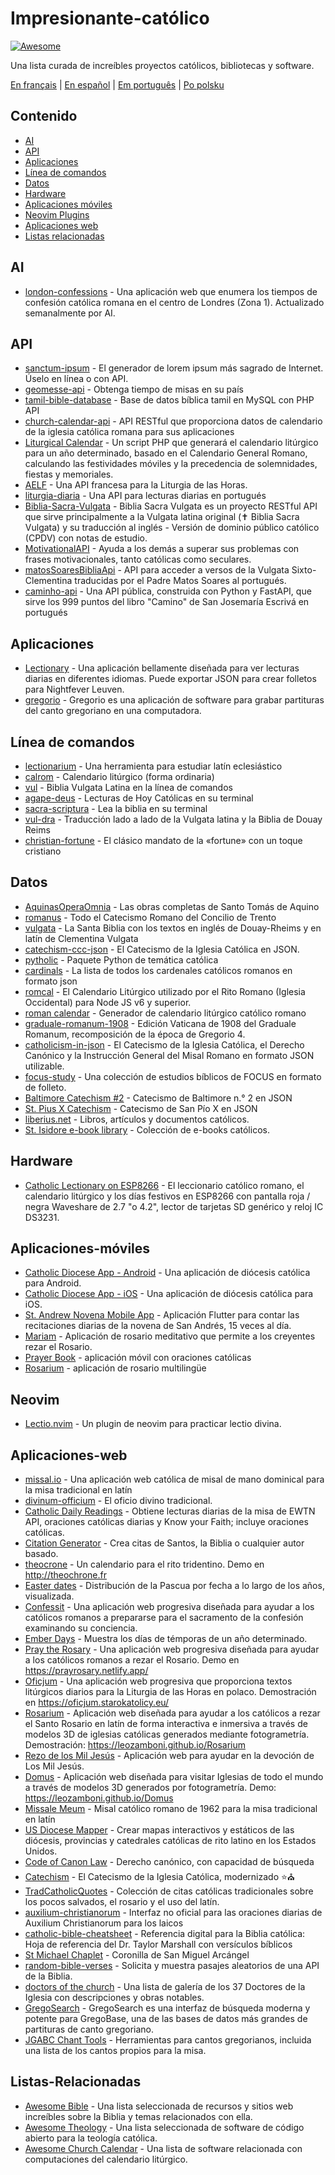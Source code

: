 # Impresionante-católico

[![Awesome](https://cdn.rawgit.com/sindresorhus/awesome/d7305f38d29fed78fa85652e3a63e154dd8e8829/media/badge.svg)](https://github.com/sindresorhus/awesome)

Una lista curada de increíbles proyectos católicos, bibliotecas y software.

[En français](https://github.com/servusdei2018/awesome-catholic/blob/master/README.fr.md) | [En español](https://github.com/servusdei2018/awesome-catholic/blob/master/README.es.md) | [Em português](https://github.com/servusdei2018/awesome-catholic/blob/master/README.pt-br.md) | [Po polsku](https://github.com/servusdei2018/awesome-catholic/blob/master/README.pl-pl.md)

## Contenido

- [AI](#ai)
- [API](#api)
- [Aplicaciones](#aplicaciones)
- [Línea de comandos](#línea-de-comandos)
- [Datos](#datos)
- [Hardware](#hardware)
- [Aplicaciones móviles](#aplicaciones-móviles)
- [Neovim Plugins](#Neovim)
- [Aplicaciones web](#aplicaciones-web)
- [Listas relacionadas](#listas-relacionadas)

## AI

- [london-confessions](https://github.com/sf17490/london-confessions) - Una aplicación web que enumera los tiempos de confesión católica romana en el centro de Londres (Zona 1). Actualizado semanalmente por AI.

## API

- [sanctum-ipsum](https://github.com/graysonhicks/sanctum-ipsum) - El generador de lorem ipsum más sagrado de Internet. Úselo en línea o con API.
- [geomesse-api](https://github.com/carpedeum-fr/geomesse-api) - Obtenga tiempo de misas en su país
- [tamil-bible-database](https://github.com/jayarathina/Tamil-Bible-Database) - Base de datos bíblica tamil en MySQL con PHP API
- [church-calendar-api](https://github.com/igneus/church-calendar-api) - API RESTful que proporciona datos de calendario de la iglesia católica romana para sus aplicaciones
- [Liturgical Calendar](https://github.com/Liturgical-Calendar/LiturgicalCalendarAPI) - Un script PHP que generará el calendario litúrgico para un año determinado, basado en el Calendario General Romano, calculando las festividades móviles y la precedencia de solemnidades, fiestas y memoriales.
- [AELF](https://api.aelf.org/) - Una API francesa para la Liturgia de las Horas.
- [liturgia-diaria](https://github.com/Dancrf/liturgia-diaria) - Una API para lecturas diarias en portugués
- [Biblia-Sacra-Vulgata](https://github.com/aseemsavio/Biblia-Sacra-Vulgata) - Biblia Sacra Vulgata es un proyecto RESTful API que sirve principalmente a la Vulgata latina original (✝️ Biblia Sacra Vulgata) y su traducción al inglés - Versión de dominio público católico (CPDV) con notas de estudio.
- [MotivationalAPI](https://github.com/GomezMig03/MotivationalAPI) - Ayuda a los demás a superar sus problemas con frases motivacionales, tanto católicas como seculares.
- [matosSoaresBibliaApi](https://github.com/edsonbittencourt/matosSoaresBibliaApi) - API para acceder a versos de la Vulgata Sixto-Clementina traducidas por el Padre Matos Soares al portugués.
- [caminho-api](https://github.com/ElderFausto/caminho-api) - Una API pública, construida con Python y FastAPI, que sirve los 999 puntos del libro "Camino" de San Josemaría Escrivá en portugués

## Aplicaciones

- [Lectionary](https://github.com/Dev1an/Lectionary) - Una aplicación bellamente diseñada para ver lecturas diarias en diferentes idiomas. Puede exportar JSON para crear folletos para Nightfever Leuven.
- [gregorio](https://github.com/gregorio-project/gregorio) - Gregorio es una aplicación de software para grabar partituras del canto gregoriano en una computadora.

## Línea de comandos

- [lectionarium](https://github.com/davidrmcharles/lectionarium) - Una herramienta para estudiar latín eclesiástico
- [calrom](https://github.com/calendarium-romanum/calrom) - Calendario litúrgico (forma ordinaria)
- [vul](https://github.com/LukeSmithxyz/vul) - Biblia Vulgata Latina en la línea de comandos
- [agape-deus](https://github.com/ngorden/agape-deus) - Lecturas de Hoy Católicas en su terminal
- [sacra-scriptura](https://github.com/ngorden/sacra-scriptura) - Lea la biblia en su terminal
- [vul-dra](https://github.com/RaynardGerraldo/vul-dra/) - Traducción lado a lado de la Vulgata latina y la Biblia de Douay Reims
- [christian-fortune](https://github.com/ngorden/christian-fortune) - El clásico mandato de la «fortune» con un toque cristiano

## Datos

- [AquinasOperaOmnia](https://github.com/Geremia/AquinasOperaOmnia) - Las obras completas de Santo Tomás de Aquino
- [romanus](https://github.com/borderstech/romanus) - Todo el Catecismo Romano del Concilio de Trento
- [vulgata](https://github.com/borderstech/vulgata) - La Santa Biblia con los textos en inglés de Douay-Rheims y en latín de Clementina Vulgata
- [catechism-ccc-json](https://github.com/nossbigg/catechism-ccc-json) - El Catecismo de la Iglesia Católica en JSON.
- [pytholic](https://github.com/Medromenax/pytholic) - Paquete Python de temática católica
- [cardinals](https://github.com/ChrisVo/cardinals) - La lista de todos los cardenales católicos romanos en formato json
- [romcal](https://github.com/romcal/romcal) - El Calendario Litúrgico utilizado por el Rito Romano (Iglesia Occidental) para Node JS v6 y superior.
- [roman calendar](https://github.com/jayarathina/Roman-Calendar) - Generador de calendario litúrgico católico romano
- [graduale-romanum-1908](https://github.com/ahinkley/graduale-romanum-1908) - Edición Vaticana de 1908 del Graduale Romanum, recomposición de la época de Gregorio 4.
- [catholicism-in-json](https://github.com/aseemsavio/catholicism-in-json) - El Catecismo de la Iglesia Católica, el Derecho Canónico y la Instrucción General del Misal Romano en formato JSON utilizable.
- [focus-study](https://github.com/rvbcldud/focus-study) - Una colección de estudios bíblicos de FOCUS en formato de folleto.
- [Baltimore Catechism #2](https://github.com/mattwong97/baltimore-catechism-no-2) - Catecismo de Baltimore n.° 2 en JSON
- [St. Pius X Catechism](https://github.com/mattwong97/catechism-st-pius-x-frontend) - Catecismo de San Pío X en JSON
- [liberius.net](http://liberius.net/) - Libros, artículos y documentos católicos.
- [St. Isidore e-book library](https://isidore.co/calibre/#library_id=CalibreLibrary&panel=book_list) - Colección de e-books católicos.

## Hardware

- [Catholic Lectionary on ESP8266](https://github.com/plishman/Catholic-Lectionary-on-ESP8266) - El leccionario católico romano, el calendario litúrgico y los días festivos en ESP8266 con pantalla roja / negra Waveshare de 2.7 "o 4.2", lector de tarjetas SD genérico y reloj IC DS3231.

## Aplicaciones-móviles

- [Catholic Diocese App - Android](https://github.com/geerlingguy/Catholic-Diocese-App-Android) - Una aplicación de diócesis católica para Android.
- [Catholic Diocese App - iOS](https://github.com/geerlingguy/Catholic-Diocese-App-iOS) - Una aplicación de diócesis católica para iOS.
- [St. Andrew Novena Mobile App](https://github.com/mftruso/st-andrew-novena) - Aplicación Flutter para contar las recitaciones diarias de la novena de San Andrés, 15 veces al día.
- [Mariam](https://github.com/aldrinzigmundv/mariam) - Aplicación de rosario meditativo que permite a los creyentes rezar el Rosario.
- [Prayer Book](https://codeberg.org/jozo/prayer-book) - aplicación móvil con oraciones católicas
- [Rosarium](https://codeberg.org/Krixec/Rosarium) - aplicación de rosario multilingüe

## Neovim

- [Lectio.nvim](https://github.com/ngorden/lectio.nvim) - Un plugin de neovim para practicar lectio divina.

## Aplicaciones-web

- [missal.io](https://github.com/benyanke/missal.io) - Una aplicación web católica de misal de mano dominical para la misa tradicional en latín
- [divinum-officium](https://github.com/DivinumOfficium/divinum-officium) - El oficio divino tradicional.
- [Catholic Daily Readings](https://github.com/tbaba007/CatholicDaily) - Obtiene lecturas diarias de la misa de EWTN API, oraciones católicas diarias y Know your Faith; incluye oraciones católicas.
- [Citation Generator](https://github.com/matefs/Citation-Generator) - Crea citas de Santos, la Biblia o cualquier autor basado.
- [theocrone](https://github.com/paucazou/theochrone) - Un calendario para el rito tridentino. Demo en http://theochrone.fr
- [Easter dates](https://easter-dates.gavinr.com/) - Distribución de la Pascua por fecha a lo largo de los años, visualizada.
- [Confessit](https://github.com/kas-catholic/confessit-web) - Una aplicación web progresiva diseñada para ayudar a los católicos romanos a prepararse para el sacramento de la confesión examinando su conciencia.
- [Ember Days](https://github.com/saint-isidore-guild/ember-days) - Muestra los días de témporas de un año determinado.
- [Pray the Rosary](https://github.com/marchiartur/pray-the-rosary) - Una aplicación web progresiva diseñada para ayudar a los católicos romanos a rezar el Rosario. Demo en https://prayrosary.netlify.app/
- [Oficjum](https://github.com/anna-wro/rkk) - Una aplicación web progresiva que proporciona textos litúrgicos diarios para la Liturgia de las Horas en polaco. Demostración en https://oficjum.starokatolicy.eu/
- [Rosarium](https://github.com/leozamboni/Rosarium) - Aplicación web diseñada para ayudar a los católicos a rezar el Santo Rosario en latín de forma interactiva e inmersiva a través de modelos 3D de iglesias católicas generados mediante fotogrametría. Demostración: https://leozamboni.github.io/Rosarium
- [Rezo de los Mil Jesús](https://github.com/emamut/rezo-mil-jesus) - Aplicación web para ayudar en la devoción de Los Mil Jesús.
- [Domus](https://github.com/leozamboni/Domus) - Aplicación web diseñada para visitar Iglesias de todo el mundo a través de modelos 3D generados por fotogrametría. Demo: https://leozamboni.github.io/Domus
- [Missale Meum](https://github.com/mmolenda/missalemeum) - Misal católico romano de 1962 para la misa tradicional en latín
- [US Diocese Mapper](https://github.com/kburchfiel/us_diocese_mapper/) - Crear mapas interactivos y estáticos de las diócesis, provincias y catedrales católicas de rito latino en los Estados Unidos.
- [Code of Canon Law](https://github.com/shineministry/codeofcanonlaw) - Derecho canónico, con capacidad de búsqueda
- [Catechism](https://github.com/nossbigg/catechism) - El Catecismo de la Iglesia Católica, modernizado ⭐️⛪️
- [TradCatholicQuotes](https://github.com/nonnobisdomine62/tradcathquotes) - Colección de citas católicas tradicionales sobre los pocos salvados, el rosario y el uso del latín.
- [auxilium-christianorum](https://github.com/nonnobisdomine62/auxilium-christianorum-frontend) - Interfaz no oficial para las oraciones diarias de Auxilium Christianorum para los laicos
- [catholic-bible-cheatsheet](https://github.com/nonnobisdomine62/catholic-bible-cheatsheet) - Referencia digital para la Biblia católica: Hoja de referencia del Dr. Taylor Marshall con versículos bíblicos
- [St Michael Chaplet](https://github.com/port19x/StMichaelChaplet) - Coronilla de San Miguel Arcángel
- [random-bible-verses](https://github.com/rat9615/random-bible-verses/) - Solicita y muestra pasajes aleatorios de una API de la Biblia.
- [doctors of the church](https://github.com/masaharumori7/doctors-of-the-church) - Una lista de galería de los 37 Doctores de la Iglesia con descripciones y obras notables.
- [GregoSearch](https://busca.liturgiacantada.com.br) - GregoSearch es una interfaz de búsqueda moderna y potente para GregoBase, una de las bases de datos más grandes de partituras de canto gregoriano.
- [JGABC Chant Tools](https://bbloomf.github.io/jgabc/transcriber.html) - Herramientas para cantos gregorianos, incluida una lista de los cantos propios para la misa.

## Listas-Relacionadas

- [Awesome Bible](https://github.com/awesome-bible/awesome-bible.github.io) - Una lista seleccionada de recursos y sitios web increíbles sobre la Biblia y temas relacionados con ella.
- [Awesome Theology](https://github.com/historical-theology/awesome-theology) - Una lista seleccionada de software de código abierto para la teología católica.
- [Awesome Church Calendar](https://github.com/calendarium-romanum/awesome-church-calendar) - Una lista de software relacionada con computaciones del calendario litúrgico.
